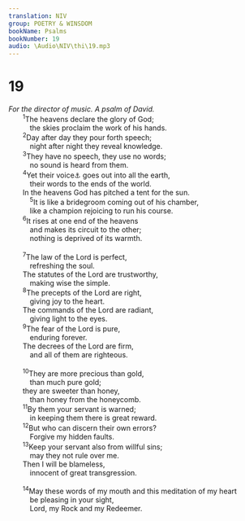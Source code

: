```yaml
---
translation: NIV
group: POETRY & WINSDOM
bookName: Psalms 
bookNumber: 19
audio: \Audio\NIV\thi\19.mp3
---
```


<div class="title"><h1>19</h1><i>For the director of music. A psalm of David.</i></div>
<span class="verse thi_19_1">  <sup>1</sup>The heavens declare the glory of God; <br/>   the skies proclaim the work of his hands. <br/></span>
<span class="verse thi_19_2">  <sup>2</sup>Day after day they pour forth speech; <br/>   night after night they reveal knowledge. <br/></span>
<span class="verse thi_19_3">  <sup>3</sup>They have no speech, they use no words; <br/>   no sound is heard from them. <br/></span>
<span class="verse thi_19_4">  <sup>4</sup>Yet their voice<a data-toggle="tooltip" data-placement="bottom" title="Septuagint, Jerome and Syriac; Hebrew measuring line">⚓</a> goes out into all the earth, <br/>   their words to the ends of the world. <br/>  In the heavens God has pitched a tent for the sun. <br/></span>
<span class="verse thi_19_5">   <sup>5</sup>It is like a bridegroom coming out of his chamber, <br/>   like a champion rejoicing to run his course. <br/></span>
<span class="verse thi_19_6">  <sup>6</sup>It rises at one end of the heavens <br/>   and makes its circuit to the other; <br/>   nothing is deprived of its warmth. <br/><br/></span>
<span class="verse thi_19_7">  <sup>7</sup>The law of the Lord is perfect, <br/>   refreshing the soul. <br/>  The statutes of the Lord are trustworthy, <br/>   making wise the simple. <br/></span>
<span class="verse thi_19_8">  <sup>8</sup>The precepts of the Lord are right, <br/>   giving joy to the heart. <br/>  The commands of the Lord are radiant, <br/>   giving light to the eyes. <br/></span>
<span class="verse thi_19_9">  <sup>9</sup>The fear of the Lord is pure, <br/>   enduring forever. <br/>  The decrees of the Lord are firm, <br/>   and all of them are righteous. <br/><br/></span>
<span class="verse thi_19_10">  <sup>10</sup>They are more precious than gold, <br/>   than much pure gold; <br/>  they are sweeter than honey, <br/>   than honey from the honeycomb. <br/></span>
<span class="verse thi_19_11">  <sup>11</sup>By them your servant is warned; <br/>   in keeping them there is great reward. <br/></span>
<span class="verse thi_19_12">  <sup>12</sup>But who can discern their own errors? <br/>   Forgive my hidden faults. <br/></span>
<span class="verse thi_19_13">  <sup>13</sup>Keep your servant also from willful sins; <br/>   may they not rule over me. <br/>  Then I will be blameless, <br/>   innocent of great transgression. <br/><br/></span>
<span class="verse thi_19_14">  <sup>14</sup>May these words of my mouth and this meditation of my heart <br/>   be pleasing in your sight, <br/>   Lord, my Rock and my Redeemer. <br/></span>
